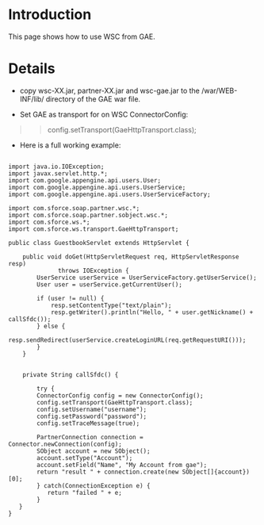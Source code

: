 # Introduction #

This page shows how to use WSC from GAE.

# Details #

  * copy wsc-XX.jar, partner-XX.jar and wsc-gae.jar to the /war/WEB-INF/lib/ directory of the GAE war file.

  * Set GAE as transport for on WSC ConnectorConfig:
> > config.setTransport(GaeHttpTransport.class);

  * Here is a full working example:

```

import java.io.IOException;
import javax.servlet.http.*;
import com.google.appengine.api.users.User;
import com.google.appengine.api.users.UserService;
import com.google.appengine.api.users.UserServiceFactory;

import com.sforce.soap.partner.wsc.*;
import com.sforce.soap.partner.sobject.wsc.*;
import com.sforce.ws.*;
import com.sforce.ws.transport.GaeHttpTransport;

public class GuestbookServlet extends HttpServlet {

    public void doGet(HttpServletRequest req, HttpServletResponse resp)
              throws IOException {
        UserService userService = UserServiceFactory.getUserService();
        User user = userService.getCurrentUser();

        if (user != null) {
            resp.setContentType("text/plain");
            resp.getWriter().println("Hello, " + user.getNickname() + callSfdc());
        } else {
            resp.sendRedirect(userService.createLoginURL(req.getRequestURI()));
        }
    }


    private String callSfdc() {

        try {
        ConnectorConfig config = new ConnectorConfig();
        config.setTransport(GaeHttpTransport.class);
        config.setUsername("username");
        config.setPassword("password");
        config.setTraceMessage(true);

        PartnerConnection connection = Connector.newConnection(config);
        SObject account = new SObject();
        account.setType("Account");
        account.setField("Name", "My Account from gae");
        return "result " + connection.create(new SObject[]{account})[0];
        } catch(ConnectionException e) {
           return "failed " + e;
        }
   }
}


```
